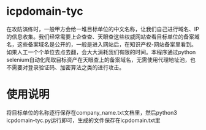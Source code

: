 # icpdomain-tyc
在攻防演练时，一般甲方会给一堆目标单位的中文名称，让我们自己进行域名、IP的信息收集。我们经常需要上企查查、天眼查这些权威网站查看目标单位的备案域名，这些备案域名是公开的，一般是进入网站后，在知识产权-网站备案里看到。如果人工一个个单位去点去翻，会大大消耗我们有限的时间。本程序通过python selenium自动化爬取目标资产在天眼查上的备案域名，无需使用代理地址池，也不需要对登录验证码、加密算法之类的进行攻击。
# 使用说明
将目标单位的名称逐行保存在company_name.txt文档里，然后python3 icpdomain-tyc.py运行即可，生成的文件保存在icpdomain.txt里
